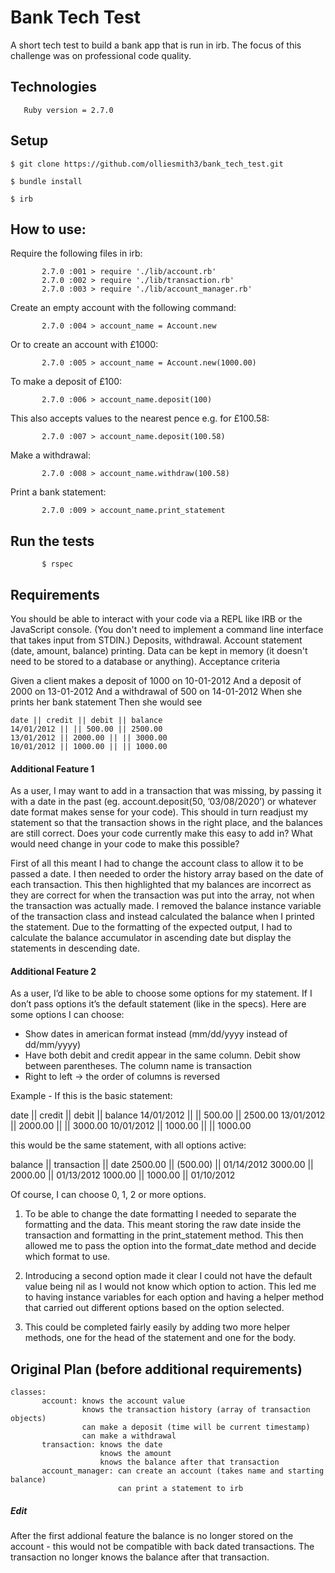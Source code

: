 # Bank Tech Test

A short tech test to build a bank app that is run in irb. The focus of this challenge was on professional code quality.

## Technologies

       Ruby version = 2.7.0

## Setup 
```
$ git clone https://github.com/olliesmith3/bank_tech_test.git

$ bundle install

$ irb
```
## How to use:

Require the following files in irb:
```
       2.7.0 :001 > require './lib/account.rb'
       2.7.0 :002 > require './lib/transaction.rb'
       2.7.0 :003 > require './lib/account_manager.rb'
```
Create an empty account with the following command:
```
       2.7.0 :004 > account_name = Account.new
```
Or to create an account with £1000:
```
       2.7.0 :005 > account_name = Account.new(1000.00)
```
To make a deposit of £100: 
```
       2.7.0 :006 > account_name.deposit(100)
```
This also accepts values to the nearest pence e.g. for £100.58:
```
       2.7.0 :007 > account_name.deposit(100.58)
```
Make a withdrawal: 
```
       2.7.0 :008 > account_name.withdraw(100.58)
```
Print a bank statement:
```
       2.7.0 :009 > account_name.print_statement
```
## Run the tests
```
       $ rspec
```
## Requirements

You should be able to interact with your code via a REPL like IRB or the JavaScript console. (You don't need to implement a command line interface that takes input from STDIN.)
Deposits, withdrawal.
Account statement (date, amount, balance) printing.
Data can be kept in memory (it doesn't need to be stored to a database or anything).
Acceptance criteria

Given a client makes a deposit of 1000 on 10-01-2012
And a deposit of 2000 on 13-01-2012
And a withdrawal of 500 on 14-01-2012
When she prints her bank statement
Then she would see
```
date || credit || debit || balance
14/01/2012 || || 500.00 || 2500.00
13/01/2012 || 2000.00 || || 3000.00
10/01/2012 || 1000.00 || || 1000.00
```

#### Additional Feature 1

As a user, I may want to add in a transaction that was missing, by passing it with a date in the past (eg. account.deposit(50, ’03/08/2020’) or whatever date format makes sense for your code).
This should in turn readjust my statement so that the transaction shows in the right place, and the balances are still correct. Does your code currently make this easy to add in? What would need change in your code to make this possible?

First of all this meant I had to change the account class to allow it to be passed a date. I then needed to order the history array based on the date of each transaction. This then highlighted that my balances are incorrect as they are correct for when the transaction was put into the array, not when the transaction was actually made. I removed the balance instance variable of the transaction class and instead calculated the balance when I printed the statement. Due to the formatting of the expected output, I had to calculate the balance accumulator in ascending date but display the statements in descending date.

#### Additional Feature 2

As a user, I’d like to be able to choose some options for my statement.
If I don’t pass options it’s the default statement (like in the specs).
Here are some options I can choose:

* Show dates in american format instead (mm/dd/yyyy instead of dd/mm/yyyy)
* Have both debit and credit appear in the same column. Debit show between parentheses. The column name is transaction
* Right to left -> the order of columns is reversed

Example - If this is the basic statement:

date || credit || debit || balance
14/01/2012 || || 500.00 || 2500.00
13/01/2012 || 2000.00 || || 3000.00
10/01/2012 || 1000.00 || || 1000.00

this would be the same statement, with all options active:

balance || transaction || date
2500.00 || (500.00) || 01/14/2012
3000.00 || 2000.00 || 01/13/2012
1000.00 || 1000.00 || 01/10/2012

Of course, I can choose 0, 1, 2 or more options.

1) To be able to change the date formatting I needed to separate the formatting and the data. This meant storing the raw date inside the transaction and formatting in the print_statement method. This then allowed me to pass the option into the format_date method and decide which format to use.

2) Introducing a second option made it clear I could not have the default value being nil as I would not know which option to action. This led me to having instance variables for each option and having a helper method that carried out different options based on the option selected.

3) This could be completed fairly easily by adding two more helper methods, one for the head of the statement and one for the body.

## Original Plan (before additional requirements)
```
classes: 
       account: knows the account value
                knows the transaction history (array of transaction objects)
                can make a deposit (time will be current timestamp)
                can make a withdrawal
       transaction: knows the date
                    knows the amount  
                    knows the balance after that transaction  
       account_manager: can create an account (takes name and starting balance)
                        can print a statement to irb
```

##### Edit

After the first addional feature the balance is no longer stored on the account - this would not be compatible with back dated transactions. The transaction no longer knows the balance after that transaction.

